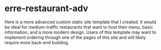 # erre-restaurant-adv
Here is a more advanced custom static site template that I created. It would be ideal for medium-traffic restaurants that want to host their menu, basic information, and a more modern design. Users of this template may want to implement ordering through one of the pages of this site and will likely require more back-end building.
